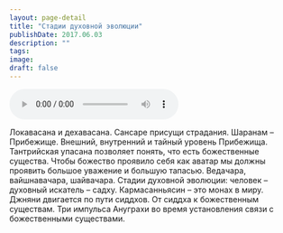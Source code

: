 ```yaml
---
layout: page-detail
title: "Стадии духовной эволюции"
publishDate: 2017.06.03
description: ""
tags:
image:
draft: false
---
```


<audio title="2017.06.03 - Стадии духовной эволюции.mp3" src="https://filer-api.advayta.org/v1.0/public/files/74825" controls=""></audio>

 Локавасана и дехавасана. Сансаре присущи страдания. Шаранам – Прибежище. Внешний, внутренний и тайный уровень Прибежища. Тантрийская упасана позволяет понять, что есть божественные существа. Чтобы божество проявило себя как аватар мы должны проявить большое уважение и большую тапасью. Ведачара, вайшнавачара, шайвачара. Стадии духовной эволюции: человек – духовный искатель – садху. Кармасанньясин – это монах в миру. Джняни двигается по пути сиддхов. От сиддха к божественным существам. Три импульса Ануграхи во время установления связи с божественными существами. 

  
